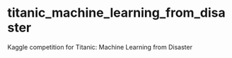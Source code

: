 # titanic_machine_learning_from_disaster
Kaggle competition for Titanic: Machine Learning from Disaster
